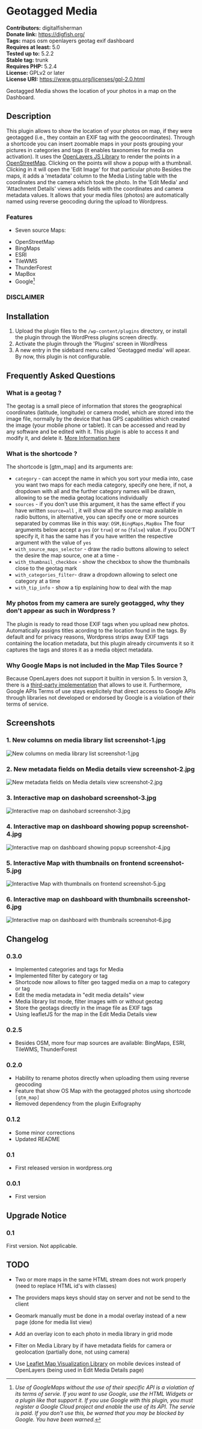 # Geotagged Media 
**Contributors:** digitalfisherman  
**Donate link:** https://digfish.org/  
**Tags:** maps osm openlayers geotag exif dashboard  
**Requires at least:** 5.0  
**Tested up to:** 5.2.2  
**Stable tag:** trunk  
**Requires PHP:** 5.2.4  
**License:** GPLv2 or later  
**License URI:** https://www.gnu.org/licenses/gpl-2.0.html  

Geotagged Media shows the location of your photos in a map on the Dashboard.


## Description 

This plugin allows to show the location of your photos on map, if they were geotagged (i.e., they contain an EXIF tag with the geocoordinates). 
Through a shortcode you can insert zoomable maps in your posts grouping your pictures in categories and tags (it enables taxonomies for media on activation).
It uses the [OpenLayers JS Library](https://openlayers.org/) to render the points in a [OpenStreetMap](https://www.openstreetmap.org/). Clicking on the points will show a popup with a thumbnail. Clicking in it will open the 'Edit Image' for that particular photo
Besides the maps, it adds a 'metadata' column to the Media Listing table with the coordinates and the camera which took the photo. In the 'Edit Media' and 'Attachment Details' views adds fields with the coordinates and camera metadata values.
It allows that your media files (photos) are automatically named using reverse geocoding during the upload to Wordpress.


### Features 
  * Seven source Maps:
   - OpenStreetMap
   - BingMaps
   - ESRI
   - TileWMS
   - ThunderForest
   - MapBox
   - Google[^1]


### DISCLAIMER 
[^1]: *Use of GoogleMaps without the use of their specific API is a violation of its terms of servie. If you want to use Google, use the HTML Widgets or a plugin like that support it. If you use Google with this plugin, you must register a Google Cloud project and enable the use of its API. The servie is paid. If you don't use this, be warned that you may be blocked by Google. You have been warned.*



## Installation 


1. Upload the plugin files to the `/wp-content/plugins` directory, or install the plugin through the WordPress plugins screen directly.
2. Activate the plugin through the 'Plugins' screen in WordPress
3. A new entry in the sidebard menu called 'Geotagged media' will apear. By now, this plugin is not configurable.


## Frequently Asked Questions 


### What is a geotag ? 
The geotag is a small piece of information that stores the geographical coordinates (latitude, longitude) or camera model, which are stored into the image file, normally by the device that has GPS capabilities which created the image (your mobile phone or tablet). It can be accessed and read by any software and be edited with it. This plugin is able to access it and modify it, and delete it. [More Information here](https://en.wikipedia.org/wiki/Exif)


### What is the shortcode ? 
The shortcode is [gtm_map] and its arguments are:
* `category` - can accept the name in which you sort your media into, case you want two maps for each media category, specify one here, if not, a dropdown with all and the further category names will be drawn, allowing to se the media geotag locations individually
* `sources` - if you don't use this argument, it has the same effect if you have written `source=all` , it will show all the source map available in radio buttons, in alternative, you can specify one or more sources separated by commas like in this way: `OSM,BingMaps,MapBox`
The four arguments below accept a `yes` (or `true`) or `no` (`false`) value. if you DON'T specify it, it has the same has if you have written the respective argument with the value of `yes`
* `with_source_maps_selector` - draw the radio buttons allowing to select the desire the map source, one at a time -
* `with_thumbnail_checkbox` - show the checkbox to show the thumbnails close to the geotag mark
* `with_categories_filter`- draw a dropdown allowing to select one category at a time
* `with_tip_info` - show a tip explaining how to deal with the map 



### My photos from my camera are surely geotagged, why they don't appear as such in Wordpress ? 

The plugin is ready to read those EXIF tags when you upload new photos. Automatically assigns titles acording to the location found in the tags.
By default and for privacy reasons, Wordpress strips away EXIF tags containing the location metadata, but this plugin already circumvents it so it captures the tags and stores it as a media object metadata.


### Why Google Maps is not included in the Map Tiles Source ? 
Because OpenLayers does not support it builtin in version 5. In version 3, there is a [third-party implementation](https://github.com/mapgears/ol3-google-maps) that allows to use it. Furthermore, Google APIs Terms of use stays explicitely that direct access to Google APIs through libraries not developed or endorsed by Google is a violation of their terms of service.





## Screenshots 

### 1. New columns on media library list screenshot-1.jpg
![New columns on media library list screenshot-1.jpg](https://ps.w.org/geotagged-media/assets/screenshot-1.jpg)

### 2. New metadata fields on Media details view screenshot-2.jpg
![New metadata fields on Media details view screenshot-2.jpg](https://ps.w.org/geotagged-media/assets/screenshot-2.jpg)

### 3. Interactive map on dashobard screenshot-3.jpg
![Interactive map on dashobard screenshot-3.jpg](https://ps.w.org/geotagged-media/assets/screenshot-3.jpg)

### 4. Interactive map on dashboard showing popup screenshot-4.jpg
![Interactive map on dashboard showing popup screenshot-4.jpg](https://ps.w.org/geotagged-media/assets/screenshot-4.jpg)

### 5. Interactive Map with thumbnails on frontend screenshot-5.jpg
![Interactive Map with thumbnails on frontend screenshot-5.jpg](https://ps.w.org/geotagged-media/assets/screenshot-5.jpg)

### 6. Interactive map on dashboard with thumbnails screenshot-6.jpg
![Interactive map on dashboard with thumbnails screenshot-6.jpg](https://ps.w.org/geotagged-media/assets/screenshot-6.jpg)



## Changelog 


### 0.3.0 
* Implemented categories and tags for Media
* Implemented filter by category or tag
* Shortcode now allows to filter geo tagged media on a map to category or tag
* Edit the media metadata in  "edit media details" view
* Media library list mode, filter images with or without geotag
* Store the geotags directly in the image file as EXIF tags
* Using leafletJS for the map in the Edit Media Details view



### 0.2.5 
* Besides OSM, more four map sources are available: BingMaps, ESRI, TileWMS, ThunderForest


### 0.2.0 
* Hability to rename photos directly when uploading them using reverse geocoding
* Feature that show OS Map with the geotagged photos using shortcode `[gtm_map]`
* Removed dependency from the plugin Exifography


### 0.1.2 
* Some minor corrections
* Updated README


### 0.1 
* First released version in wordpress.org


### 0.0.1 
* First version



## Upgrade Notice 


### 0.1 
First version. Not applicable.


## TODO 

* Two or more maps in the same HTML stream does not work properly (need to replace HTML id's with classes)
* The providers maps keys should stay on server and not be send to the client
* Geomark manually must be done in a modal overlay instead of a new page (done for media list view)

* Add an overlay icon to each photo in media library in grid mode
* Filter on Media Library by if have metadata fields for camera or geolocation (partially done, not using camera)
* Use [Leaflet Map Visualization Library](https://leafletjs.com/) on mobile devices instead of OpenLayers (being used in Edit Media Details page)
